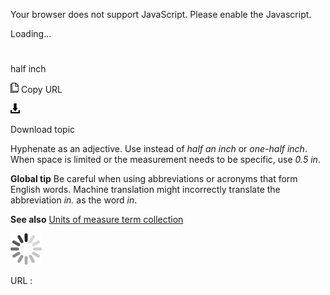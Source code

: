 Your browser does not support JavaScript. Please enable the Javascript.

Loading...

# 

half inch

![Copy URL](half-inch_files/Copy.png)
Copy URL

![Download](half-inch_files/Download.png)

Download topic

Hyphenate as an adjective. Use instead of *half an inch* or *one-half inch*. When space is limited or the measurement needs to be specific, use *0.5 in*.

**Global tip** Be
careful when using abbreviations or acronyms that form English words.
Machine translation might incorrectly translate
the abbreviation *in.* as the word *in*. 

**See also** [Units of measure term collection](https://worldready.cloudapp.net/Styleguide/Read?id=2700&topicid=28884)

![In progress](half-inch_files/activity-large.gif)

URL :
